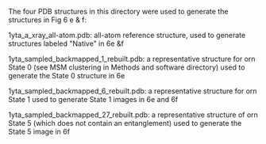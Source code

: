 The four PDB structures in this directory were used to generate the structures in Fig 6 e & f:

1yta_a_xray_all-atom.pdb: all-atom reference structure, used to generate structures labeled "Native"
                          in 6e &f

1yta_sampled_backmapped_1_rebuilt.pdb: a representative structure for orn State 0 (see MSM clustering in Methods and software directory)
                                       used to generate the State 0 structure in 6e

1yta_sampled_backmapped_6_rebuilt.pdb: a representative structure for orn State 1 used to generate State 1 images
                                       in 6e and 6f

1yta_sampled_backmapped_27_rebuilt.pdb: a representative structure of orn State 5 (which does not contain an entanglement)
                                        used to generate the State 5 image in 6f
